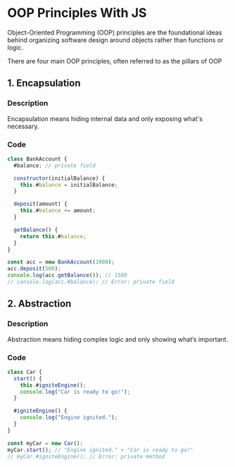 # OOP Principles With JS

Object-Oriented Programming (OOP) principles are the foundational ideas behind organizing software design around objects rather than functions or logic. 

There are four main OOP principles, often referred to as the pillars of OOP

## 1. Encapsulation

### Description

Encapsulation means hiding internal data and only exposing what's necessary.


### Code

```js
class BankAccount {
  #balance; // private field

  constructor(initialBalance) {
    this.#balance = initialBalance;
  }

  deposit(amount) {
    this.#balance += amount;
  }

  getBalance() {
    return this.#balance;
  }
}

const acc = new BankAccount(1000);
acc.deposit(500);
console.log(acc.getBalance()); // 1500
// console.log(acc.#balance); // Error: private field
```

## 2. Abstraction

### Description

Abstraction means hiding complex logic and only showing what’s important.

### Code

```js
class Car {
  start() {
    this.#igniteEngine();
    console.log("Car is ready to go!");
  }

  #igniteEngine() {
    console.log("Engine ignited.");
  }
}

const myCar = new Car();
myCar.start(); // "Engine ignited." + "Car is ready to go!"
// myCar.#igniteEngine(); // Error: private method
```

